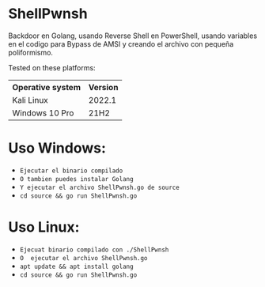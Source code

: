 # ShellPwnsh
Backdoor en Golang, usando Reverse Shell en PowerShell, usando variables en el codigo para Bypass de AMSI y creando el archivo con pequeña poliformismo.

Tested on these platforms:

<table>
    <tr>
        <th>Operative system</th>
        <th> Version </th>
    </tr>
    <tr>
        <td>Kali Linux</td>
        <td> 2022.1</td>
    </tr>
    <tr>
        <td>Windows 10 Pro</td>
        <td> 21H2</td>
    </tr>
</table>

# Uso Windows:
* `Ejecutar el binario compilado`
* `O tambien puedes instalar Golang`
* `Y ejecutar el archivo ShellPwnsh.go de source`
* `cd source && go run ShellPwnsh.go`

# Uso Linux:
* `Ejecuat binario compilado con ./ShellPwnsh`
* `O  ejecutar el archivo ShellPwnsh.go` 
* `apt update && apt install golang`
* `cd source && go run ShellPwnsh.go`





